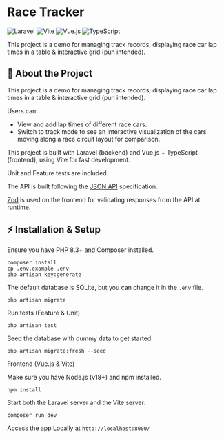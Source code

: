 # Race Tracker
![Laravel](https://img.shields.io/badge/Laravel-FF2D20?style=for-the-badge&logo=Laravel&logoColor=white)
![Vite](https://img.shields.io/badge/Vite-646CFF?style=for-the-badge&logo=Vite&logoColor=white)
![Vue.js](https://img.shields.io/badge/Vue.js-4FC08D?style=for-the-badge&logo=Vue.js&logoColor=white)
![TypeScript](https://img.shields.io/badge/TypeScript-007ACC?style=for-the-badge&logo=TypeScript&logoColor=white)



This project is a demo for managing track records, displaying race car lap times in a table & interactive grid (pun intended).


## 🚗 About the Project

This project is a demo for managing track records, displaying race car lap times in a table & interactive grid (pun intended).

Users can:

- View and add lap times of different race cars.
- Switch to track mode to see an interactive visualization of the cars moving along a race circuit layout for comparison. 


This project is built with Laravel (backend) and Vue.js + TypeScript (frontend), using Vite for fast development.

Unit and Feature tests are included.

The API is built following the [JSON API](https://jsonapi.org/) specification.

[Zod](https://zod.dev/) is used on the frontend for validating responses from the API at runtime.


## ⚡ Installation & Setup
Ensure you have PHP 8.3+ and Composer installed.

`composer install` \
`cp .env.example .env` \
`php artisan key:generate` 

The default database is SQLite, but you can change it in the `.env` file.

`php artisan migrate`

Run tests (Feature & Unit)

`php artisan test`


Seed the database with dummy data to get started:

`php artisan migrate:fresh --seed`

Frontend (Vue.js & Vite)

Make sure you have Node.js (v18+) and npm installed.

`npm install`

Start both the Laravel server and the Vite server:

`composer run dev`

Access the app Locally at `http://localhost:8000/`

